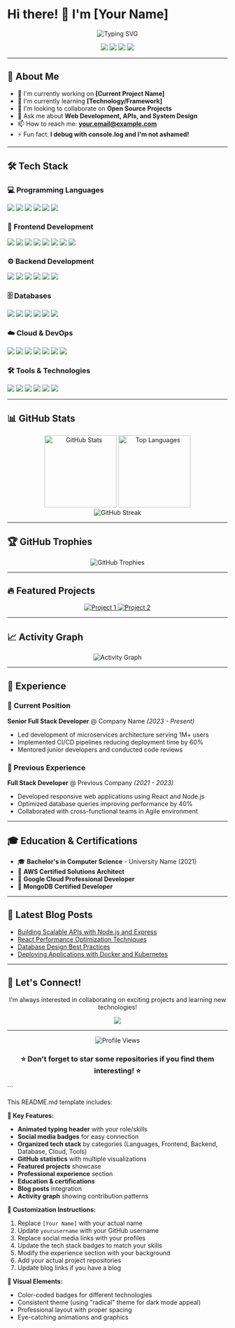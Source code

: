 # Hi there! 👋 I'm [Your Name]

<div align="center">
  <img src="https://readme-typing-svg.herokuapp.com?font=Fira+Code&pause=1000&color=2196F3&center=true&vCenter=true&width=435&lines=Full+Stack+Developer;Open+Source+Enthusiast;Problem+Solver;Always+Learning" alt="Typing SVG" />
</div>

<p align="center">
  <a href="https://linkedin.com/in/yourprofile"><img src="https://img.shields.io/badge/-LinkedIn-0077B5?style=for-the-badge&logo=linkedin&logoColor=white"/></a>
  <a href="https://twitter.com/yourhandle"><img src="https://img.shields.io/badge/-Twitter-1DA1F2?style=for-the-badge&logo=twitter&logoColor=white"/></a>
  <a href="https://yourportfolio.com"><img src="https://img.shields.io/badge/-Portfolio-FF5722?style=for-the-badge&logo=google-chrome&logoColor=white"/></a>
  <a href="mailto:your.email@example.com"><img src="https://img.shields.io/badge/-Email-D14836?style=for-the-badge&logo=gmail&logoColor=white"/></a>
</p>

---

## 🚀 About Me

- 🔭 I'm currently working on **[Current Project Name]**
- 🌱 I'm currently learning **[Technology/Framework]**
- 👯 I'm looking to collaborate on **Open Source Projects**
- 💬 Ask me about **Web Development, APIs, and System Design**
- 📫 How to reach me: **your.email@example.com**
- ⚡ Fun fact: **I debug with console.log and I'm not ashamed!**

---

## 🛠️ Tech Stack

### 💻 Programming Languages
<p>
  <img src="https://img.shields.io/badge/-JavaScript-F7DF1E?style=for-the-badge&logo=javascript&logoColor=black"/>
  <img src="https://img.shields.io/badge/-TypeScript-3178C6?style=for-the-badge&logo=typescript&logoColor=white"/>
  <img src="https://img.shields.io/badge/-Python-3776AB?style=for-the-badge&logo=python&logoColor=white"/>
  <img src="https://img.shields.io/badge/-Java-ED8B00?style=for-the-badge&logo=java&logoColor=white"/>
  <img src="https://img.shields.io/badge/-C++-00599C?style=for-the-badge&logo=c%2B%2B&logoColor=white"/>
  <img src="https://img.shields.io/badge/-Go-00ADD8?style=for-the-badge&logo=go&logoColor=white"/>
</p>

### 🎨 Frontend Development
<p>
  <img src="https://img.shields.io/badge/-React-61DAFB?style=for-the-badge&logo=react&logoColor=black"/>
  <img src="https://img.shields.io/badge/-Next.js-000000?style=for-the-badge&logo=next.js&logoColor=white"/>
  <img src="https://img.shields.io/badge/-Vue.js-4FC08D?style=for-the-badge&logo=vue.js&logoColor=white"/>
  <img src="https://img.shields.io/badge/-Angular-DD0031?style=for-the-badge&logo=angular&logoColor=white"/>
  <img src="https://img.shields.io/badge/-HTML5-E34F26?style=for-the-badge&logo=html5&logoColor=white"/>
  <img src="https://img.shields.io/badge/-CSS3-1572B6?style=for-the-badge&logo=css3&logoColor=white"/>
  <img src="https://img.shields.io/badge/-Sass-CC6699?style=for-the-badge&logo=sass&logoColor=white"/>
  <img src="https://img.shields.io/badge/-Tailwind_CSS-38B2AC?style=for-the-badge&logo=tailwind-css&logoColor=white"/>
</p>

### ⚙️ Backend Development
<p>
  <img src="https://img.shields.io/badge/-Node.js-339933?style=for-the-badge&logo=node.js&logoColor=white"/>
  <img src="https://img.shields.io/badge/-Express.js-000000?style=for-the-badge&logo=express&logoColor=white"/>
  <img src="https://img.shields.io/badge/-Django-092E20?style=for-the-badge&logo=django&logoColor=white"/>
  <img src="https://img.shields.io/badge/-Flask-000000?style=for-the-badge&logo=flask&logoColor=white"/>
  <img src="https://img.shields.io/badge/-Spring_Boot-6DB33F?style=for-the-badge&logo=spring-boot&logoColor=white"/>
  <img src="https://img.shields.io/badge/-FastAPI-009688?style=for-the-badge&logo=fastapi&logoColor=white"/>
</p>

### 🗄️ Databases
<p>
  <img src="https://img.shields.io/badge/-MongoDB-47A248?style=for-the-badge&logo=mongodb&logoColor=white"/>
  <img src="https://img.shields.io/badge/-PostgreSQL-336791?style=for-the-badge&logo=postgresql&logoColor=white"/>
  <img src="https://img.shields.io/badge/-MySQL-4479A1?style=for-the-badge&logo=mysql&logoColor=white"/>
  <img src="https://img.shields.io/badge/-Redis-DC382D?style=for-the-badge&logo=redis&logoColor=white"/>
  <img src="https://img.shields.io/badge/-SQLite-003B57?style=for-the-badge&logo=sqlite&logoColor=white"/>
  <img src="https://img.shields.io/badge/-Firebase-FFCA28?style=for-the-badge&logo=firebase&logoColor=black"/>
</p>

### ☁️ Cloud & DevOps
<p>
  <img src="https://img.shields.io/badge/-AWS-232F3E?style=for-the-badge&logo=amazon-aws&logoColor=white"/>
  <img src="https://img.shields.io/badge/-Google_Cloud-4285F4?style=for-the-badge&logo=google-cloud&logoColor=white"/>
  <img src="https://img.shields.io/badge/-Azure-0078D4?style=for-the-badge&logo=microsoft-azure&logoColor=white"/>
  <img src="https://img.shields.io/badge/-Docker-2496ED?style=for-the-badge&logo=docker&logoColor=white"/>
  <img src="https://img.shields.io/badge/-Kubernetes-326CE5?style=for-the-badge&logo=kubernetes&logoColor=white"/>
  <img src="https://img.shields.io/badge/-Vercel-000000?style=for-the-badge&logo=vercel&logoColor=white"/>
  <img src="https://img.shields.io/badge/-Netlify-00C7B7?style=for-the-badge&logo=netlify&logoColor=white"/>
</p>

### 🛠️ Tools & Technologies
<p>
  <img src="https://img.shields.io/badge/-Git-F05032?style=for-the-badge&logo=git&logoColor=white"/>
  <img src="https://img.shields.io/badge/-GitHub-181717?style=for-the-badge&logo=github&logoColor=white"/>
  <img src="https://img.shields.io/badge/-VS_Code-007ACC?style=for-the-badge&logo=visual-studio-code&logoColor=white"/>
  <img src="https://img.shields.io/badge/-Postman-FF6C37?style=for-the-badge&logo=postman&logoColor=white"/>
  <img src="https://img.shields.io/badge/-Figma-F24E1E?style=for-the-badge&logo=figma&logoColor=white"/>
  <img src="https://img.shields.io/badge/-Webpack-8DD6F9?style=for-the-badge&logo=webpack&logoColor=black"/>
</p>

---

## 📊 GitHub Stats

<div align="center">
  <img src="https://github-readme-stats.vercel.app/api?username=yourusername&show_icons=true&theme=radical&hide_border=true&count_private=true" alt="GitHub Stats" height="165"/>
  <img src="https://github-readme-stats.vercel.app/api/top-langs/?username=yourusername&layout=compact&theme=radical&hide_border=true" alt="Top Languages" height="165"/>
</div>

<div align="center">
  <img src="https://github-readme-streak-stats.herokuapp.com/?user=yourusername&theme=radical&hide_border=true" alt="GitHub Streak"/>
</div>

---

## 🏆 GitHub Trophies

<div align="center">
  <img src="https://github-profile-trophy.vercel.app/?username=yourusername&theme=radical&no-frame=true&no-bg=false&margin-w=4" alt="GitHub Trophies"/>
</div>

---

## 🔥 Featured Projects

<div align="center">
  <a href="https://github.com/yourusername/project1">
    <img src="https://github-readme-stats.vercel.app/api/pin/?username=yourusername&repo=project1&theme=radical&hide_border=true" alt="Project 1"/>
  </a>
  <a href="https://github.com/yourusername/project2">
    <img src="https://github-readme-stats.vercel.app/api/pin/?username=yourusername&repo=project2&theme=radical&hide_border=true" alt="Project 2"/>
  </a>
</div>

---

## 📈 Activity Graph

<div align="center">
  <img src="https://github-readme-activity-graph.vercel.app/graph?username=yourusername&theme=react-dark&hide_border=true" alt="Activity Graph"/>
</div>

---

## 💼 Experience

### 🏢 Current Position
**Senior Full Stack Developer** @ Company Name *(2023 - Present)*
- Led development of microservices architecture serving 1M+ users
- Implemented CI/CD pipelines reducing deployment time by 60%
- Mentored junior developers and conducted code reviews

### 🏢 Previous Experience
**Full Stack Developer** @ Previous Company *(2021 - 2023)*
- Developed responsive web applications using React and Node.js
- Optimized database queries improving performance by 40%
- Collaborated with cross-functional teams in Agile environment

---

## 🎓 Education & Certifications

- 🎓 **Bachelor's in Computer Science** - University Name (2021)
- 📜 **AWS Certified Solutions Architect**
- 📜 **Google Cloud Professional Developer**
- 📜 **MongoDB Certified Developer**

---

## 📝 Latest Blog Posts

<!-- BLOG-POST-LIST:START -->
- [Building Scalable APIs with Node.js and Express](https://yourblog.com/post1)
- [React Performance Optimization Techniques](https://yourblog.com/post2)
- [Database Design Best Practices](https://yourblog.com/post3)
- [Deploying Applications with Docker and Kubernetes](https://yourblog.com/post4)
<!-- BLOG-POST-LIST:END -->

---

## 🤝 Let's Connect!

<div align="center">
  <p>I'm always interested in collaborating on exciting projects and learning new technologies!</p>
  
  <a href="https://linkedin.com/in/yourprofile">
    <img src="https://img.shields.io/badge/Let's_Connect-0077B5?style=for-the-badge&logo=linkedin&logoColor=white"/>
  </a>
</div>

---

<div align="center">
  <img src="https://komarev.com/ghpvc/?username=yourusername&color=blueviolet&style=for-the-badge&label=Profile+Views" alt="Profile Views"/>
</div>

<div align="center">
  <h3>⭐ Don't forget to star some repositories if you find them interesting! ⭐</h3>
</div>
```

This README.md template includes:

**🎯 Key Features:**
- **Animated typing header** with your role/skills
- **Social media badges** for easy connection
- **Organized tech stack** by categories (Languages, Frontend, Backend, Database, Cloud, Tools)
- **GitHub statistics** with multiple visualizations
- **Featured projects** showcase
- **Professional experience** section
- **Education & certifications**
- **Blog posts** integration
- **Activity graph** showing contribution patterns

**📝 Customization Instructions:**
1. Replace `[Your Name]` with your actual name
2. Update `yourusername` with your GitHub username
3. Replace social media links with your profiles
4. Update the tech stack badges to match your skills
5. Modify the experience section with your background
6. Add your actual project repositories
7. Update blog links if you have a blog

**🎨 Visual Elements:**
- Color-coded badges for different technologies
- Consistent theme (using "radical" theme for dark mode appeal)
- Professional layout with proper spacing
- Eye-catching animations and graphics

